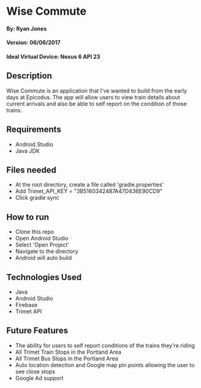 # Wise Commute

#### By: Ryan Jones
#### Version: 06/06/2017
#### Ideal Virtual Device: Nexus 6 API 23

## Description
Wise Commute is an application that I've wanted to build from the early days at Epicodus. The app will allow users to view train details about current arrivals and also be able to self report on the condition of those trains.

## Requirements
* Android Studio
* Java JDK

## Files needed
* At the root directory, create a file called 'gradle.properties'
* Add Trimet_API_KEY = "3B5160342487A47D436E90CD9"
* Click gradle sync

## How to run
* Clone this repo
* Open Android Studio
* Select 'Open Project'
* Navigate to the directory
* Android will auto build

## Technologies Used
* Java
* Android Studio
* Firebase
* Trimet API

## Future Features
* The ability for users to self report conditions of the trains they're riding
* All Trimet Train Stops in the Portland Area
* All Trimet Bus Stops in the Portland Area
* Auto location detection and Google map pin points allowing the user to see close stops
* Google Ad support



